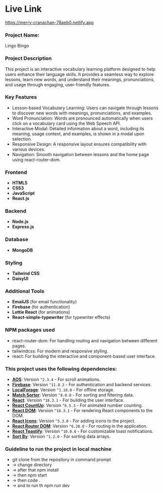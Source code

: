 # Live Link
https://merry-cranachan-78aeb0.netlify.app
### Project Name:
Lingo Bingo
### Project Description 
This project is an interactive vocabulary learning platform designed to help users enhance their language skills. It provides a seamless way to explore lessons, learn new words, and understand their meanings, pronunciations, and usage through engaging, user-friendly features.

### Key Features
- Lesson-based Vocabulary Learning: Users can navigate through lessons to discover new words with meanings, pronunciations, and examples.
- Word Pronunciation: Words are pronounced automatically when users click on a vocabulary card using the Web Speech API.
- Interactive Modal: Detailed information about a word, including its meaning, usage context, and examples, is shown in a modal upon selection.
- Responsive Design: A responsive layout ensures compatibility with various devices.
- Navigation: Smooth navigation between lessons and the home page using react-router-dom.

### Frontend
- **HTML5**  
- **CSS3**  
- **JavaScript**  
- **React.js**

### Backend
- **Node.js**  
- **Express.js**

### Database
- **MongoDB**

### Styling
- **Tailwind CSS**  
- **DaisyUI**

### Additional Tools
- **EmailJS** (for email functionality)  
- **Firebase** (for authentication)  
- **Lottie React** (for animations)  
- **React-simple-typewriter** (for typewriter effects)

### NPM packages used
- react-router-dom: For handling routing and navigation between different pages.
- tailwindcss: For modern and responsive styling.
- react: For building the interactive and component-based user interface.

### This project uses the following dependencies:

- **[AOS](https://michalsnik.github.io/aos/)**: Version `^2.3.4` - For scroll animations.
- **[Firebase](https://firebase.google.com/)**: Version `^11.0.2` - For authentication and backend services.
- **[LocalForage](https://localforage.github.io/localForage/)**: Version `^1.10.0` - For offline storage.
- **[Match Sorter](https://github.com/kentcdodds/match-sorter)**: Version `^8.0.0` - For sorting and filtering data.
- **[React](https://reactjs.org/)**: Version `^18.3.1` - For building the user interface.
- **[React CountUp](https://react-countup.now.sh/)**: Version `^6.5.3` - For animated number counting.
- **[React DOM](https://reactjs.org/docs/react-dom.html)**: Version `^18.3.1` - For rendering React components to the DOM.
- **[React Icons](https://react-icons.github.io/react-icons/)**: Version `^5.3.0` - For adding icons to the project.
- **[React Router DOM](https://reactrouter.com/)**: Version `^6.28.0` - For routing in the application.
- **[React Toastify](https://fkhadra.github.io/react-toastify/)**: Version `^10.0.6` - For customizable toast notifications.
- **[Sort By](https://www.npmjs.com/package/sort-by)**: Version `^1.2.0` - For sorting data arrays.


### Guideline to run the project in local machine
  - git clone from the repository in command prompt
  - -> change directory
  - -> after that npm install
  - -> then npm start
  - -> then code .  
  - -> and to run th npm run dev